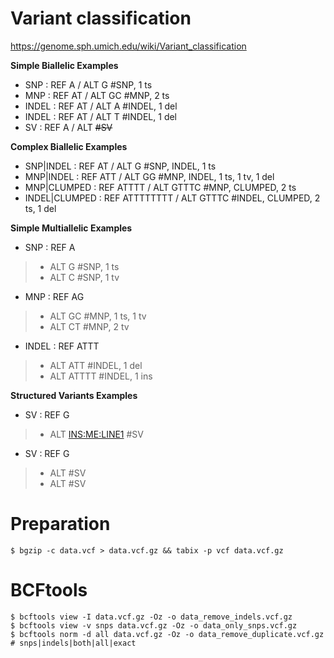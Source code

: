 # Variant classification
<https://genome.sph.umich.edu/wiki/Variant_classification>

**Simple Biallelic Examples**

- SNP   :  REF  A   /  ALT  G     #SNP, 1 ts
- MNP   :  REF  AT  /  ALT  GC    #MNP, 2 ts
- INDEL :  REF  AT  /  ALT  A     #INDEL, 1 del
- INDEL :  REF  AT  /  ALT  T     #INDEL, 1 del
- SV    :  REF  A   /  ALT <DEL>  #SV

**Complex Biallelic Examples**

- SNP|INDEL      :  REF  AT         /  ALT  G           #SNP, INDEL, 1 ts
- MNP|INDEL      :  REF  ATT        /  ALT  GG          #MNP, INDEL, 1 ts, 1 tv, 1 del
- MNP|CLUMPED    :  REF  ATTTT      /  ALT  GTTTC       #MNP, CLUMPED, 2 ts
- INDEL|CLUMPED  :  REF  ATTTTTTTT  /  ALT  GTTTC       #INDEL, CLUMPED, 2 ts, 1 del

**Simple Multiallelic Examples**

- SNP   :  REF  A
> - ALT  G           #SNP, 1 ts
> - ALT  C           #SNP, 1 tv
- MNP   :  REF  AG
> - ALT  GC          #MNP, 1 ts, 1 tv
> - ALT  CT          #MNP, 2 tv 
- INDEL :  REF  ATTT    
> - ALT  ATT         #INDEL, 1 del
> - ALT  ATTTT       #INDEL, 1 ins

**Structured Variants Examples**

- SV  :  REF  G
> - ALT <INS:ME:LINE1>    #SV
- SV  :  REF  G
> - ALT <CN4>             #SV
> - ALT <CN12>            #SV


# Preparation
```
$ bgzip -c data.vcf > data.vcf.gz && tabix -p vcf data.vcf.gz
```

# BCFtools
```
$ bcftools view -I data.vcf.gz -Oz -o data_remove_indels.vcf.gz
$ bcftools view -v snps data.vcf.gz -Oz -o data_only_snps.vcf.gz
$ bcftools norm -d all data.vcf.gz -Oz -o data_remove_duplicate.vcf.gz  # snps|indels|both|all|exact
```
